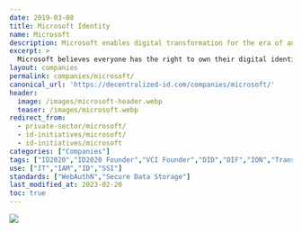 ```yaml
---
date: 2019-03-08
title: Microsoft Identity
name: Microsoft
description: Microsoft enables digital transformation for the era of an intelligent cloud
excerpt: >
  Microsoft believes everyone has the right to own their digital identity, one that securely and privately stores all personal data. This ID must seamlessly integrate into daily life and give complete control over data access and use.
layout: companies
permalink: companies/microsoft/
canonical_url: 'https://decentralized-id.com/companies/microsoft/'
header:
  image: /images/microsoft-header.webp
  teaser: /images/microsoft.webp
redirect_from: 
  - private-sector/microsoft/
  - id-initiatives/microsoft/
  - id-initiatives/microsoft
categories: ["Companies"]
tags: ["ID2020","ID2020 Founder","VCI Founder","DID","DIF","ION","Transmute","Consensys","Blockstack","uPort","Ethereum","Bitcoin","FIDO","Mastercard","Microsoft"]
use: ["IT","IAM","ID","SSI"]
standards: ["WebAuthN","Secure Data Storage"]
last_modified_at: 2023-02-20
toc: true
---
```


![](https://i.imgur.com/MEN8iSn.png)
